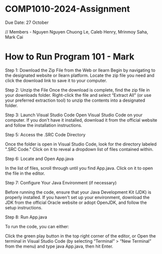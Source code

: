 # COMP1010-2024-Assignment
Due Date: 27 October 

// Members - Nguyen Nguyen Chuong Le, Caleb Henry, Mrinmoy Saha, Mark Cai 




# How to Run Program 101 - Mark

Step 1: Download the Zip File from the Web or Ilearn
Begin by navigating to the designated website or Ilearn platform. Locate the zip file you need and click the download link to save it to your computer.

Step 2: Unzip the File
Once the download is complete, find the zip file in your downloads folder. Right-click the file and select “Extract All” (or use your preferred extraction tool) to unzip the contents into a designated folder.

Step 3: Launch Visual Studio Code
Open Visual Studio Code on your computer. If you don't have it installed, download it from the official website and follow the installation instructions.

Step 5: Access the .SRC Code Directory

Once the folder is open in Visual Studio Code, look for the directory labeled ".SRC Code." Click on it to reveal a dropdown list of files contained within.

Step 6: Locate and Open App.java

In the list of files, scroll through until you find App.java. Click on it to open the file in the editor.

Step 7: Configure Your Java Environment (if necessary)

Before running the code, ensure that your Java Development Kit (JDK) is properly installed. If you haven't set up your environment, download the JDK from the official Oracle website or adopt OpenJDK, and follow the setup instructions.

Step 8: Run App.java

To run the code, you can either:

Click the green play button in the top right corner of the editor, or
Open the terminal in Visual Studio Code (by selecting “Terminal” > “New Terminal” from the menu) and type java App.java, then hit Enter.











